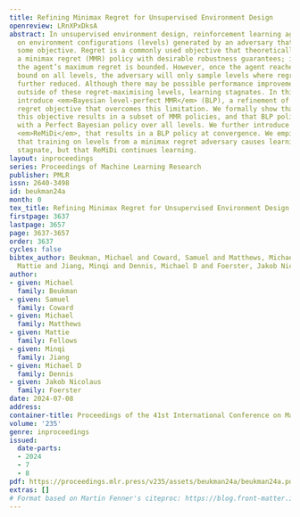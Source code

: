 ```yaml
---
title: Refining Minimax Regret for Unsupervised Environment Design
openreview: LRnXPxDksA
abstract: In unsupervised environment design, reinforcement learning agents are trained
  on environment configurations (levels) generated by an adversary that maximises
  some objective. Regret is a commonly used objective that theoretically results in
  a minimax regret (MMR) policy with desirable robustness guarantees; in particular,
  the agent’s maximum regret is bounded. However, once the agent reaches this regret
  bound on all levels, the adversary will only sample levels where regret cannot be
  further reduced. Although there may be possible performance improvements to be made
  outside of these regret-maximising levels, learning stagnates. In this work, we
  introduce <em>Bayesian level-perfect MMR</em> (BLP), a refinement of the minimax
  regret objective that overcomes this limitation. We formally show that solving for
  this objective results in a subset of MMR policies, and that BLP policies act consistently
  with a Perfect Bayesian policy over all levels. We further introduce an algorithm,
  <em>ReMiDi</em>, that results in a BLP policy at convergence. We empirically demonstrate
  that training on levels from a minimax regret adversary causes learning to prematurely
  stagnate, but that ReMiDi continues learning.
layout: inproceedings
series: Proceedings of Machine Learning Research
publisher: PMLR
issn: 2640-3498
id: beukman24a
month: 0
tex_title: Refining Minimax Regret for Unsupervised Environment Design
firstpage: 3637
lastpage: 3657
page: 3637-3657
order: 3637
cycles: false
bibtex_author: Beukman, Michael and Coward, Samuel and Matthews, Michael and Fellows,
  Mattie and Jiang, Minqi and Dennis, Michael D and Foerster, Jakob Nicolaus
author:
- given: Michael
  family: Beukman
- given: Samuel
  family: Coward
- given: Michael
  family: Matthews
- given: Mattie
  family: Fellows
- given: Minqi
  family: Jiang
- given: Michael D
  family: Dennis
- given: Jakob Nicolaus
  family: Foerster
date: 2024-07-08
address:
container-title: Proceedings of the 41st International Conference on Machine Learning
volume: '235'
genre: inproceedings
issued:
  date-parts:
  - 2024
  - 7
  - 8
pdf: https://proceedings.mlr.press/v235/assets/beukman24a/beukman24a.pdf
extras: []
# Format based on Martin Fenner's citeproc: https://blog.front-matter.io/posts/citeproc-yaml-for-bibliographies/
---
```

